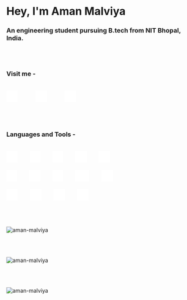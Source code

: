# Hey, I'm Aman Malviya

### An engineering student pursuing B.tech from NIT Bhopal, India.

<br><br>

<h3>Visit me -</h3>
<br>
<a href="https://leetcode.com/Aman_Malviya/"><img src="./Assets/leetcode.svg" height="30px" alt="Leetcode" /></a>
&nbsp;&nbsp;
<a style="margin-left:30px" href="https://www.linkedin.com/in/aman-malviya-5347871b1/"><img src="./Assets/linkedin.svg" height="30px" alt="LinkedIn" /></a>
&nbsp;&nbsp;
<a style="margin-left:30px" href="http://aman-malviya.netlify.com/"><img src="./Assets/web.svg" height="30px" alt="Portfolio" /></a>

<br><br>

<h3>Languages and Tools -</h3>
<br>
<span><img src="./Assets/c.svg" height="30px" alt="C" /></span>
&nbsp;&nbsp;&nbsp;&nbsp;&nbsp;&nbsp;
<span><img src="./Assets/c++.svg" height="30px" alt="C++" /></span>
&nbsp;&nbsp;&nbsp;&nbsp;&nbsp;&nbsp;
<span><img src="./Assets/python.svg" height="30px" alt="Python" /></span>
&nbsp;&nbsp;&nbsp;&nbsp;&nbsp;&nbsp;
<span><img src="./Assets/html5.svg" height="30px" alt="HTML5" /></span>
&nbsp;&nbsp;&nbsp;&nbsp;&nbsp;&nbsp;
<span><img src="./Assets/css3.svg" height="30px" alt="CSS3" /></span>
<br><br>
<span><img src="./Assets/bootstrap.svg" height="30px" alt="Bootstrap" /></span>
&nbsp;&nbsp;&nbsp;&nbsp;&nbsp;&nbsp;
<span><img src="./Assets/git.svg" height="30px" alt="Git" /></span>
&nbsp;&nbsp;&nbsp;&nbsp;&nbsp;&nbsp;
<span><img src="./Assets/js.svg" height="30px" alt="Javascript" /></span>
&nbsp;&nbsp;&nbsp;&nbsp;&nbsp;&nbsp;
<span><img src="./Assets/nodejs.svg" height="30px" alt="Nodejs" /></span>
&nbsp;&nbsp;&nbsp;&nbsp;&nbsp;&nbsp;
<span><img src="./Assets/react.svg" height="30px" alt="React" /></span>
<br><br>
<span><img src="./Assets/firebase.svg" height="30px" alt="Firebase" /></span>
&nbsp;&nbsp;&nbsp;&nbsp;&nbsp;&nbsp;
<span><img src="./Assets/heroku.svg" height="30px" alt="Heroku" /></span>
&nbsp;&nbsp;&nbsp;&nbsp;&nbsp;&nbsp;
<span><img src="./Assets/postman.svg" height="30px" alt="Postman" /></span>
&nbsp;&nbsp;&nbsp;&nbsp;&nbsp;&nbsp;
<span><img src="./Assets/selenium.svg" height="30px" alt="Selenium" /></span>
<br><br>
<br><br>
<p><img src="https://github-readme-stats.vercel.app/api/top-langs?username=aman-malviya&show_icons=true&locale=en&layout=compact" alt="aman-malviya" /></p>
<br><br>
<p><img src="https://github-readme-stats.vercel.app/api?username=aman-malviya&show_icons=true&locale=en" alt="aman-malviya" /></p>
<br><br>
<p><img src="https://activity-graph.herokuapp.com/graph?username=aman-malviya" alt="aman-malviya" /></p>

